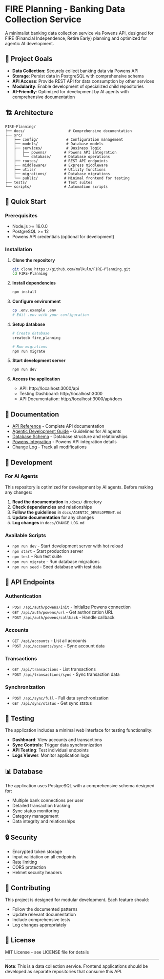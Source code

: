 # FIRE Planning - Banking Data Collection Service

A minimalist banking data collection service via Powens API, designed for FIRE (Financial Independence, Retire Early) planning and optimized for agentic AI development.

## 🎯 Project Goals

- **Data Collection**: Securely collect banking data via Powens API
- **Storage**: Persist data in PostgreSQL with comprehensive schema
- **API Access**: Provide REST API for data consumption by other services
- **Modularity**: Enable development of specialized child repositories
- **AI-Friendly**: Optimized for development by AI agents with comprehensive documentation

## 🏗️ Architecture

```
FIRE-Planning/
├── docs/                    # Comprehensive documentation
├── src/
│   ├── config/             # Configuration management
│   ├── models/             # Database models
│   ├── services/           # Business logic
│   │   ├── powens/        # Powens API integration
│   │   └── database/      # Database operations
│   ├── routes/            # REST API endpoints
│   ├── middleware/        # Express middleware
│   ├── utils/             # Utility functions
│   ├── migrations/        # Database migrations
│   └── public/            # Minimal frontend for testing
├── tests/                 # Test suites
└── scripts/               # Automation scripts
```

## 🚀 Quick Start

### Prerequisites
- Node.js >= 16.0.0
- PostgreSQL >= 12
- Powens API credentials (optional for development)

### Installation

1. **Clone the repository**
   ```bash
   git clone https://github.com/malkulm/FIRE-Planning.git
   cd FIRE-Planning
   ```

2. **Install dependencies**
   ```bash
   npm install
   ```

3. **Configure environment**
   ```bash
   cp .env.example .env
   # Edit .env with your configuration
   ```

4. **Setup database**
   ```bash
   # Create database
   createdb fire_planning
   
   # Run migrations
   npm run migrate
   ```

5. **Start development server**
   ```bash
   npm run dev
   ```

6. **Access the application**
   - API: http://localhost:3000/api
   - Testing Dashboard: http://localhost:3000
   - API Documentation: http://localhost:3000/api/docs

## 📖 Documentation

- [API Reference](docs/API_REFERENCE.md) - Complete API documentation
- [Agentic Development Guide](docs/AGENTIC_DEVELOPMENT.md) - Guidelines for AI agents
- [Database Schema](docs/DATABASE_SCHEMA.md) - Database structure and relationships
- [Powens Integration](docs/POWENS_INTEGRATION.md) - Powens API integration details
- [Change Log](docs/CHANGE_LOG.md) - Track all modifications

## 🔧 Development

### For AI Agents

This repository is optimized for development by AI agents. Before making any changes:

1. **Read the documentation** in `/docs/` directory
2. **Check dependencies** and relationships
3. **Follow the guidelines** in `docs/AGENTIC_DEVELOPMENT.md`
4. **Update documentation** for any changes
5. **Log changes** in `docs/CHANGE_LOG.md`

### Available Scripts

- `npm run dev` - Start development server with hot reload
- `npm start` - Start production server
- `npm test` - Run test suite
- `npm run migrate` - Run database migrations
- `npm run seed` - Seed database with test data

## 🔌 API Endpoints

### Authentication
- `POST /api/auth/powens/init` - Initialize Powens connection
- `GET /api/auth/powens/url` - Get authorization URL
- `POST /api/auth/powens/callback` - Handle callback

### Accounts
- `GET /api/accounts` - List all accounts
- `POST /api/accounts/sync` - Sync account data

### Transactions
- `GET /api/transactions` - List transactions
- `POST /api/transactions/sync` - Sync transaction data

### Synchronization
- `POST /api/sync/full` - Full data synchronization
- `GET /api/sync/status` - Get sync status

## 🧪 Testing

The application includes a minimal web interface for testing functionality:

- **Dashboard**: View accounts and transactions
- **Sync Controls**: Trigger data synchronization
- **API Testing**: Test individual endpoints
- **Logs Viewer**: Monitor application logs

## 📊 Database

The application uses PostgreSQL with a comprehensive schema designed for:
- Multiple bank connections per user
- Detailed transaction tracking
- Sync status monitoring
- Category management
- Data integrity and relationships

## 🔒 Security

- Encrypted token storage
- Input validation on all endpoints
- Rate limiting
- CORS protection
- Helmet security headers

## 🤝 Contributing

This project is designed for modular development. Each feature should:
- Follow the documented patterns
- Update relevant documentation
- Include comprehensive tests
- Log changes appropriately

## 📝 License

MIT License - see LICENSE file for details

---

**Note**: This is a data collection service. Frontend applications should be developed as separate repositories that consume this API.
